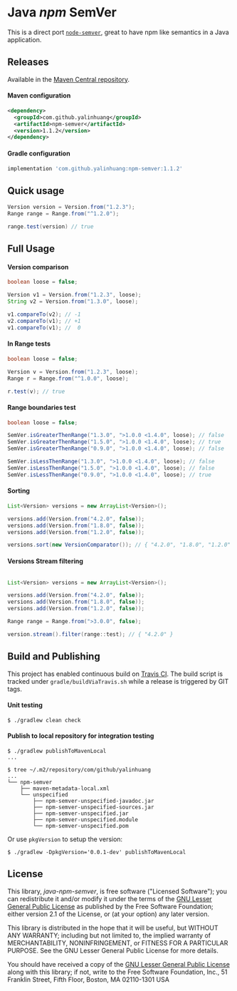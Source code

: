 Java _npm_ SemVer
=================

This is a direct port [`node-semver`](https://github.com/npm/node-semver), great to have npm like semantics in a Java application.


Releases
--------

Available in the [Maven Central repository](https://search.maven.org/artifact/com.github.yalinhuang/npm-semver/).

#### Maven configuration

```xml
<dependency>
  <groupId>com.github.yalinhuang</groupId>
  <artifactId>npm-semver</artifactId>
  <version>1.1.2</version>
</dependency>
```

#### Gradle configuration

```groovy
implementation 'com.github.yalinhuang:npm-semver:1.1.2'
```


Quick usage
-----------

```java
Version version = Version.from("1.2.3");
Range range = Range.from("^1.2.0");

range.test(version) // true
```


Full Usage
----------

#### Version comparison

```java
boolean loose = false;

Version v1 = Version.from("1.2.3", loose);
String v2 = Version.from("1.3.0", loose);

v1.compareTo(v2); // -1
v2.compareTo(v1); // +1
v1.compareTo(v1); //  0
```

#### In Range tests

```java
boolean loose = false;

Version v = Version.from("1.2.3", loose);
Range r = Range.from("^1.0.0", loose);

r.test(v); // true
```

#### Range boundaries test

```java
boolean loose = false;

SemVer.isGreaterThenRange("1.3.0", ">1.0.0 <1.4.0", loose); // false
SemVer.isGreaterThenRange("1.5.0", ">1.0.0 <1.4.0", loose); // true
SemVer.isGreaterThenRange("0.9.0", ">1.0.0 <1.4.0", loose); // false

SemVer.isLessThenRange("1.3.0", ">1.0.0 <1.4.0", loose); // false
SemVer.isLessThenRange("1.5.0", ">1.0.0 <1.4.0", loose); // false
SemVer.isLessThenRange("0.9.0", ">1.0.0 <1.4.0", loose); // true
```

#### Sorting

```java
List<Version> versions = new ArrayList<Version>();

versions.add(Version.from("4.2.0", false));
versions.add(Version.from("1.8.0", false));
versions.add(Version.from("1.2.0", false));

versions.sort(new VersionComparator()); // { "4.2.0", "1.8.0", "1.2.0" }
```

#### Versions Stream filtering

```java

List<Version> versions = new ArrayList<Version>();

versions.add(Version.from("4.2.0", false));
versions.add(Version.from("1.8.0", false));
versions.add(Version.from("1.2.0", false));

Range range = Range.from(">3.0.0", false);

version.stream().filter(range::test); // { "4.2.0" }
```


Build and Publishing
--------------------

This project has enabled continuous build on [Travis CI](https://travis-ci.com/yalinhuang/java-npm-semver).
The build script is tracked under `gradle/buildViaTravis.sh` while a release is triggered by GIT tags.

#### Unit testing
```console
$ ./gradlew clean check
```

#### Publish to local repository for integration testing
```console
$ ./gradlew publishToMavenLocal
...

$ tree ~/.m2/repository/com/github/yalinhuang
...
└── npm-semver
    ├── maven-metadata-local.xml
    └── unspecified
        ├── npm-semver-unspecified-javadoc.jar
        ├── npm-semver-unspecified-sources.jar
        ├── npm-semver-unspecified.jar
        ├── npm-semver-unspecified.module
        └── npm-semver-unspecified.pom
```

Or use `pkgVersion` to setup the version:

```
$ ./gradlew -DpkgVersion='0.0.1-dev' publishToMavenLocal
```

License
-------

This library, *java-npm-semver*, is free software ("Licensed Software"); you can
redistribute it and/or modify it under the terms of the [GNU Lesser General
Public License](http://www.gnu.org/licenses/lgpl-2.1.html) as published by the
Free Software Foundation; either version 2.1 of the License, or (at your
option) any later version.

This library is distributed in the hope that it will be useful, but WITHOUT ANY
WARRANTY; including but not limited to, the implied warranty of MERCHANTABILITY,
NONINFRINGEMENT, or FITNESS FOR A PARTICULAR PURPOSE. See the GNU Lesser General
Public License for more details.

You should have received a copy of the [GNU Lesser General Public
License](http://www.gnu.org/licenses/lgpl-2.1.html) along with this library; if
not, write to the Free Software Foundation, Inc., 51 Franklin Street, Fifth
Floor, Boston, MA 02110-1301 USA
